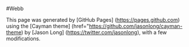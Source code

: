 #Webb

This page was generated by [GitHub Pages] (https://pages.github.com) using the [Cayman theme] (href="https://github.com/jasonlong/cayman-theme) by [Jason Long] (https://twitter.com/jasonlong), with a few modifications.
